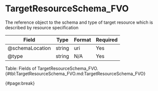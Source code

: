 <!--
    ATTENTION: This file was generated via gradle!
               Do NOT manually edit this file! Any such changes will be overwritten!
-->

# TargetResourceSchema_FVO

The reference object to the schema and type of target resource which is described by resource specification

| Field | Type | Format | Required |
| ------- | ------- | ------- | --- |
| @schemaLocation | string | uri | Yes |
| @type | string | N/A | Yes |

Table: Fields of TargetResourceSchema_FVO. {#tbl:TargetResourceSchema_FVO.md:TargetResourceSchema_FVO}

{#page:break}
